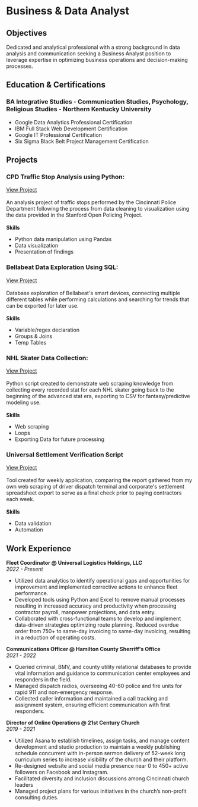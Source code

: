 # Business & Data Analyst

## Objectives
Dedicated and analytical professional with a strong background in data analysis and communication seeking a Business Analyst position to leverage expertise in optimizing business operations and decision-making processes.

## Education & Certifications
### BA Integrative Studies - Communication Studies, Psychology, Religious Studies - Northern Kentucky University
* Google Data Analytics Professional Certification
* IBM Full Stack Web Development Certification
* Google IT Professional Certification
* Six Sigma Black Belt Project Management Certification

## Projects
### CPD Traffic Stop Analysis using Python:
[View Project](https://github.com/Vynl1999/Vynl1999.github.io/blob/21f3f07007157359b005a1acfbb4a96482e0b6f0/Projects/cpd-traffic-stop-data-analysis.ipynb)
<br/><br/>An analysis project of traffic stops performed by the Cincinnati Police Department following the process from data cleaning to visualization using the data provided in the Stanford Open Policing Project. <br/><br/>
**Skills**
* Python data manipulation using Pandas
* Data visualization
* Presentation of findings

### Bellabeat Data Exploration Using SQL:
[View Project](https://github.com/Vynl1999/Vynl1999.github.io/blob/21f3f07007157359b005a1acfbb4a96482e0b6f0/Projects/bellabeat_device_data_sql_analysis.sql)
<br/><br/>Database exploration of Bellabeat's smart devices, connecting multiple different tables while performing calculations and searching for trends that can be exported for later use.<br/><br/>
**Skills**
* Variable/regex declaration
* Groups & Joins
* Temp Tables

### NHL Skater Data Collection:
[View Project](https://github.com/Vynl1999/Vynl1999.github.io/blob/21f3f07007157359b005a1acfbb4a96482e0b6f0/Projects/NHL_Skater_Data/CapFriendly_DataCollection.ipynb)
<br/><br/>Python script created to demonstrate web scraping knowledge from collecting every recorded stat for each NHL skater going back to the beginning of the advanced stat era, exporting to CSV for fantasy/predictive modeling use.<br/><br/>
**Skills**
* Web scraping
* Loops
* Exporting Data for future processing

### Universal Settlement Verification Script
[View Project](https://github.com/Vynl1999/Vynl1999.github.io/blob/21f3f07007157359b005a1acfbb4a96482e0b6f0/Projects/universal-discrepancy-search.ipynb)
<br/><br/>Tool created for weekly application, comparing the report gathered from my own web scraping of driver dispatch terminal and corporate's settlement spreadsheet export to serve as a final check prior to paying contractors each week.<br/><br/>
**Skills**
* Data validation
* Automation

## Work Experience
**Fleet Coordinator @ Universal Logistics Holdings, LLC** <br/>
*2022 - Present*
*	Utilized data analytics to identify operational gaps and opportunities for improvement and implemented corrective actions to enhance fleet performance.
*	Developed tools using Python and Excel to remove manual processes resulting in increased accuracy and productivity when processing contractor payroll, manpower projections, and data entry.
*	Collaborated with cross-functional teams to develop and implement data-driven strategies optimizing route planning. Reduced overdue order from 750+ to same-day invoicing to same-day invoicing, resulting in a reduction of operating costs.


**Communications Officer @ Hamilton County Sherriff's Office** <br/>
*2021 - 2022*
*	Queried criminal, BMV, and county utility relational databases to provide vital information and guidance to communication center employees and responders in the field.
*	Managed dispatch radios, overseeing 40-60 police and fire units for rapid 911 and non-emergency response.
*	Collected caller information and maintained a call tracking and assignment system, ensuring efficient communication with first responders. 

**Director of Online Operations @ 21st Century Church** <br/>
*2019 - 2021*
*	Utilized Asana to establish timelines, assign tasks, and manage content development and studio production to maintain a weekly publishing schedule concurrent with in-person sermon delivery of 52-week long curriculum series to increase visibility of the church and their platform.
*	Re-designed website and social media presence near 0 to 450+ active followers on Facebook and Instagram.
*	Facilitated diversity and inclusion discussions among Cincinnati church leaders
*	Managed project plans for various initiatives in the church’s non-profit consulting duties.
